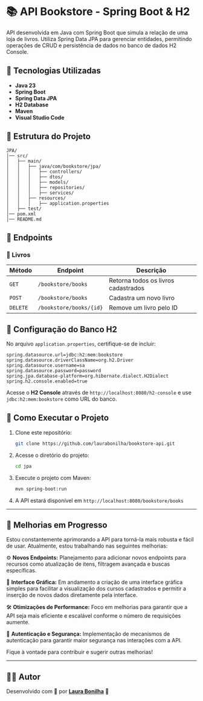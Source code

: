 # 📚 API Bookstore - Spring Boot & H2

API desenvolvida em Java com Spring Boot que simula a relação de uma loja de livros. Utiliza Spring Data JPA para gerenciar entidades, permitindo operações de CRUD e persistência de dados no banco de dados H2 Console.

## 🚀 Tecnologias Utilizadas

- **Java 23**
- **Spring Boot**
- **Spring Data JPA**
- **H2 Database**
- **Maven**
- **Visual Studio Code**

## 📂 Estrutura do Projeto

```
JPA/
│── src/
│   ├── main/
│   │   ├── java/com/bookstore/jpa/
│   │   │   ├── controllers/
│   │   │   ├── dtos/
│   │   │   ├── models/
│   │   │   ├── repositories/
│   │   │   ├── services/
│   │   ├── resources/
│   │   │   ├── application.properties
│   ├── test/
│── pom.xml
│── README.md
```

## 📌 Endpoints

### 📖 Livros

| Método   | Endpoint                  | Descrição                                 |
|----------|---------------------------|-------------------------------------------|
| `GET`    | `/bookstore/books`         | Retorna todos os livros cadastrados      |
| `POST`   | `/bookstore/books`         | Cadastra um novo livro                   |
| `DELETE` | `/bookstore/books/{id}`    | Remove um livro pelo ID                  |


## 🔧 Configuração do Banco H2

No arquivo `application.properties`, certifique-se de incluir:
```properties
spring.datasource.url=jdbc:h2:mem:bookstore
spring.datasource.driverClassName=org.h2.Driver
spring.datasource.username=sa
spring.datasource.password=password
spring.jpa.database-platform=org.hibernate.dialect.H2Dialect
spring.h2.console.enabled=true
```
Acesse o **H2 Console** através de `http://localhost:8080/h2-console` e use `jdbc:h2:mem:bookstore` como URL do banco.

## 🏁 Como Executar o Projeto

1. Clone este repositório:
   ```sh
   git clone https://github.com/laurabonilha/bookstore-api.git
   ```
2. Acesse o diretório do projeto:
   ```sh
   cd jpa
   ```
3. Execute o projeto com Maven:
   ```sh
   mvn spring-boot:run
   ```
4. A API estará disponível em `http://localhost:8080/bookstore/books`

---

## 🚧 Melhorias em Progresso

Estou constantemente aprimorando a API para torná-la mais robusta e fácil de usar. Atualmente, estou trabalhando nas seguintes melhorias:

⚙️ **Novos Endpoints:** Planejamento para adicionar novos endpoints para recursos como atualização de itens, filtragem avançada e buscas específicas.

🎨 **Interface Gráfica:** Em andamento a criação de uma interface gráfica simples para facilitar a visualização dos cursos cadastrados e permitir a inserção de novos dados diretamente pela interface.

🛠 **Otimizações de Performance:** Foco em melhorias para garantir que a API seja mais eficiente e escalável conforme o número de requisições aumente.

🔐 **Autenticação e Segurança:** Implementação de mecanismos de autenticação para garantir maior segurança nas interações com a API.

Fique à vontade para contribuir e sugerir outras melhorias!

---

## 👨‍💻 Autor
Desenvolvido com 💙 por **[Laura Bonilha](https://github.com/laurabonilha)** 🚀


